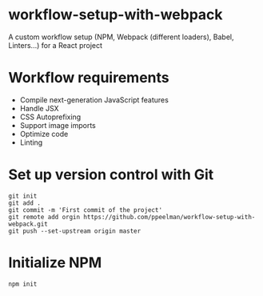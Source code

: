 # workflow-setup-with-webpack
A custom workflow setup (NPM, Webpack (different loaders), Babel, Linters...) for a React project

# Workflow requirements
* Compile next-generation JavaScript features
* Handle JSX
* CSS Autoprefixing
* Support image imports
* Optimize code
* Linting

# Set up version control with Git
~~~~
git init
git add .
git commit -m 'First commit of the project'
git remote add orgin https://github.com/ppeelman/workflow-setup-with-webpack.git
git push --set-upstream origin master
~~~~

# Initialize NPM
`npm init`
